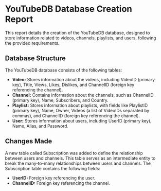 # YouTubeDB Database Creation Report

This report details the creation of the YouTubeDB database, designed to store information related to videos, channels, playlists, and users, following the provided requirements.

## Database Structure

The YouTubeDB database consists of the following tables:

- **Video:** Stores information about the videos, including VideoID (primary key), Title, Views, Likes, Dislikes, and ChannelID (foreign key referencing the channel).
- **Channel:** Contains information about the channels, such as ChannelID (primary key), Name, Subscribers, and Country.
- **Playlist:** Stores information about playlists, with fields like PlaylistID (primary key), Name, Owner, Videos (a list of VideoIDs separated by commas), and ChannelID (foreign key referencing the channel).
- **User:** Stores information about users, including UserID (primary key), Name, Alias, and Password.

## Changes Made

A new table called Subscription was added to define the relationship between users and channels. This table serves as an intermediate entity to break the many-to-many relationships between users and channels. The Subscription table contains the following fields:

- **UserID:** Foreign key referencing the user.
- **ChannelID:** Foreign key referencing the channel.
